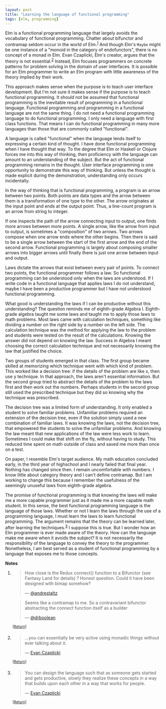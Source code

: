```yaml
---
layout: post
title: "Learning the language of functional programming"
tags: [elm, programming]
---
```


Elm is a functional programming language that largely avoids the vocabulary of
functional programming.
Chatter about bifunctor and contramap seldom occur in the world of Elm.<sup><a id="ref-1" href="#cite-1">1</a></sup>
And though Elm's `Maybe` might be one instance of a "monoid in the category of
endofunctors", there is no concept of a monad in Elm.
Evan Czaplicki, Elm's creator, argues that the theory is not essential.<sup><a id="ref-2" href="#cite-2">2</a></sup>
Instead, Elm focuses programmers on concrete patterns for problem solving in the
domain of user interfaces.
It is possible for an Elm programmer to write an Elm program with little
awareness of the theory implied by their work.

This approach makes sense when the purpose is to teach user interface
development.
But I'm not sure it makes sense if the purpose is to teach functional
programming.
It should not be assumed that functional programming is the inevitable
result of programming in a functional language.
Functional programming and programming in a functional language are not the same
thing.
I do not need a functional programming language to do functional programming.
I only need a language with first class functions.
That means I can do functional programming in many more languages than those
that are commonly called "functional".

A language is called "functional" when the language lends itself to expressing
a certain kind of thought.
I have done functional programming when I have thought that way.
To the degree that Elm or Haskell or Clojure forces me into this way of
thinking, then proficiency with the language can amount to an understanding of
the subject.
But the act of functional programming remains in the thought.
User interface programming is one opportunity to demonstrate this way of
thinking.
But unless the thought is made explicit during the demonstration, understanding
only occurs incidentally.

In the way of thinking that is functional programming, a program is an arrow
between two points.
Both points are data types and the arrow between them is a transformation of one 
type to the other.
The arrow originates at the input point and ends at the output point.
Thus, a line-count program is an arrow from string to integer.

If one inspects the path of the arrow connecting input to output, one finds 
more arrows between more points.
A single arrow, like the arrow from input to output, is sometimes a 
"composition" of two arrows.
Two arrows compose when one arrow ends where the other begins.
Then there is said to be a single arrow between the start of the first arrow and 
the end of the second arrow.
Functional programming is largely about composing smaller arrows into bigger 
arrows until finally there is just one arrow between input and output.

Laws dictate the arrows that exist between every pair of points.
To connect two points, the functional programmer follows a law.
So functional programming can be understood only when the laws are understood.
If I write code in a functional language that applies laws I do not understand,
maybe I have been a productive programmer but I have not understood functional
programming.

What good is understanding the laws if I can be productive without this
understanding?
The question reminds me of eighth-grade Algebra I.
Eighth-grade algebra taught me some laws and taught me to apply those laws to
math problems.
Most laws came with calculation techniques, something like dividing a number on
the right side by a number on the left side.
The calculation technique was the method for applying the law to the problem
and students were tested on the result of the calculations.
Knowing the answer did not depend on knowing the law.
Success in Algebra I meant choosing the correct calculation technique and not
necessarily knowing the law that justified the choice.

Two groups of students emerged in that class.
The first group became skilled at memorizing which technique went with which
kind of problem.
This worked like a decision tree: if the details of the problem are like x, then
use y technique.
In that approach, the laws aren't essential information.
But the second group tried to abstract the details of the problem to the laws
first and then work out the numbers.
Perhaps students in the second group still used the prescribed technique but
they did so knowing why the technique was prescribed.

The decision tree was a limited form of understanding.
It only enabled a student to solve familiar problems.
Unfamiliar problems required an extension of the decision tree, even if the
solution simply used a new combination of familiar laws.
It was knowing the laws, not the decision tree, that empowered the students to
solve the unfamiliar problems.
And knowing the law meant that new applications of the law were less work to learn.
Sometimes I could make that shift on the fly, without having to study.
This reduced time spent on math outside of class and saved me more than once on
a test.

On paper, I resemble Elm's target audience.
My math education concluded early, in the third year of highschool and I nearly
failed that final year.
Nothing has changed since then.
I remain uncomfortable with numbers.
I know little about category theory and I can't define contramap.
But I am working to change this because I remember the usefulness of the
seemingly unuseful laws from eighth-grade algebra.

The promise of functional programming is that knowing the laws will make me a
more capable programmer just as it made me a more capable math student.
In this sense, the best functional programming language is the language of those
laws.
Whether or not I learn the laws through the use of a programming language,
I must learn the laws to learn functional programming.
The argument remains that the theory can be learned later, after learning the
techniques.<sup><a id="ref-3" href="#cite-3">3</a></sup>
I suppose this is true.
But I wonder how an Elm programmer is ever made aware of the theory.
How can the language make me aware when it avoids the subject?
It is not necessarily the responsibility of the language to convey the theory to
the programmer.
Nonetheless, I am best served as a student of functional programming by a
language that exposes me to those concepts.

**Notes**

<ol>
  <li>
    <fn id="cite-1">
      <blockquote>
        <p>
          How close is the Redux connect() function to a Bifunctor (see Fantasy 
          Land for details) ? Honest question. Could it have been designed with 
          bimap somehow?
        </p>
        &mdash;
        <a href="https://twitter.com/andrestaltz/status/956241231541161984">
          @andrestaltz
        </a>
      </blockquote>
      <blockquote>
        <p>
          Seems like a contramap to me. So a contravariant bifunctor abstracting 
          the connect function itself as a builder
        </p>
        &mdash;
        <a href="https://twitter.com/drboolean/status/956291210221518848">
          @drboolean
        </a>
      </blockquote>
    </fn>
    <sup>
      [<a href="#ref-1">Return</a>]
    </sup>
  </li>
  <li>
    <fn id="cite-2">
      <blockquote>
        <p>
          ...you can essentially be very active using monadic things without 
          ever talking about it.
        </p>
      &mdash;
      <a href="https://youtu.be/oYk8CKH7OhE?t=27m38s">
        Evan Czaplicki
      </a>
      </blockquote>
    </fn>
    <sup>[<a href="#ref-2">Return</a>]</sup>
  </li>
  <li>
    <fn id="cite-3">
      <blockquote>
        <p>
          You can design the language such that as someone gets started and gets 
          productive, slowly they realize these concepts in a way that builds 
          upon each other in a way that works for people.
        </p>
        &mdash;
        <a href="https://youtu.be/oYk8CKH7OhE?t=15m32s">
          Evan Czaplicki
        </a>
      </blockquote>
    </fn>
    <sup>[<a href="#ref-3">Return</a>]</sup>
  </li>
</ol>
